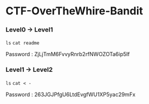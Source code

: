 # CTF-OverTheWhire-Bandit

### Level0 → Level1
``ls``
``cat readme``

Password : ZjLjTmM6FvvyRnrb2rfNWOZOTa6ip5If

### Level1 → Level2
``ls``
``cat < -`` 

Password : 263JGJPfgU6LtdEvgfWU1XP5yac29mFx


